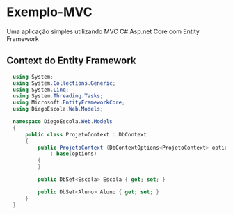 # Exemplo-MVC

Uma aplicação simples utilizando MVC C# Asp.net Core com Entity Framework

## Context do Entity Framework

```c#
  using System;
  using System.Collections.Generic;
  using System.Linq;
  using System.Threading.Tasks;
  using Microsoft.EntityFrameworkCore;
  using DiegoEscola.Web.Models;

  namespace DiegoEscola.Web.Models
  {
      public class ProjetoContext : DbContext
      {
          public ProjetoContext (DbContextOptions<ProjetoContext> options)
              : base(options)
          {
          }

          public DbSet<Escola> Escola { get; set; }

          public DbSet<Aluno> Aluno { get; set; }
      }
  }
```
